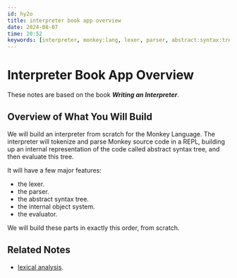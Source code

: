 ```yaml
---
id: hy2o
title: interpreter book app overview
date: 2024-08-07
time: 20:52
keywords: [interpreter, monkey:lang, lexer, parser, abstract:syntax:tree, evaluator] 
---
```


# Interpreter Book App Overview 

These notes are based on the book ***Writing an Interpreter***. 

## Overview of What You Will Build

We will build an interpreter from scratch for the Monkey Language. The interpreter
will tokenize and parse Monkey source code in a REPL, building up an internal
representation of the code called abstract syntax tree, and then evaluate this 
tree. 

It will have a few major features:

- the lexer.
- the parser.
- the abstract syntax tree.
- the internal object system.
- the evaluator.

We will build these parts in exactly this order, from scratch.

## Related Notes

- [lexical analysis](d9rt%20lexical-analysis.md).
